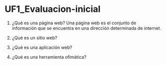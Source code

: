 # UF1_Evaluacion-inicial

1. ¿Qué es una página web?
Una página web es el conjunto de información que se encuentra en una dirección determinada de internet.
2. ¿Qué es un sitio web?

3. ¿Qué es una aplicación web?

4. ¿Qué es una herramienta ofimática?

